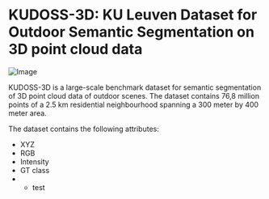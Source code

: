 # KUDOSS-3D: KU Leuven Dataset for Outdoor Semantic Segmentation on 3D point cloud data

![Image](screenshots/dataset_RGB_label_horo.png)

KUDOSS-3D is a large-scale benchmark dataset for semantic segmentation of 3D point cloud data of outdoor scenes. The dataset contains 76,8 million points of a 2.5 km residential neighbourhood spanning a 300 meter by 400 meter area. 

The dataset contains the following attributes:
* XYZ
* RGB
* Intensity
* GT class
* * test





